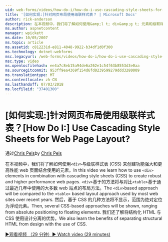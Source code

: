 ```yaml
---
uid: web-forms/videos/how-do-i/how-do-i-use-cascading-style-sheets-for-web-page-layout
title: '[如何实现:]针对网页布局使用级联样式表？ | Microsoft Docs'
author: rick-anderson
description: 在本视频中，我们将了解如何使用&amp;l t; div&amp;g t; 元素和级联样式表 (CSS) 来创建功能强大和更高性能 web p...
ms.author: aspnetcontent
manager: wpickett
ms.date: 10/05/2007
ms.topic: article
ms.assetid: c812231d-e811-4048-9922-b34df1d0f300
ms.technology: dotnet-webforms
msc.legacyurl: /web-forms/videos/how-do-i/how-do-i-use-cascading-style-sheets-for-web-page-layout
msc.type: video
ms.openlocfilehash: ee4a7c8eb15a94de6a262e1c54f63b8553d3e0aa
ms.sourcegitcommit: 953ff9ea4369f154d6fd0239599279ddd3280009
ms.translationtype: MT
ms.contentlocale: zh-CN
ms.lasthandoff: 07/03/2018
ms.locfileid: "37401300"
---
```

<a name="how-do-i-use-cascading-style-sheets-for-web-page-layout"></a><span data-ttu-id="63e90-104">[如何实现:]针对网页布局使用级联样式表？</span><span class="sxs-lookup"><span data-stu-id="63e90-104">[How Do I:] Use Cascading Style Sheets for Web Page Layout?</span></span>
====================
<span data-ttu-id="63e90-105">通过[Chris Pels](https://twitter.com/chrispels)</span><span class="sxs-lookup"><span data-stu-id="63e90-105">by [Chris Pels](https://twitter.com/chrispels)</span></span>

<span data-ttu-id="63e90-106">在本视频中，我们将了解如何使用`<div>`与级联样式表 (CSS) 来创建功能强大和更高性能 web 页面结合使用的元素。</span><span class="sxs-lookup"><span data-stu-id="63e90-106">In this video we learn how to use `<div>` elements in combination with cascading style sheets (CSS) to create robust and higher performance web pages.</span></span> <span data-ttu-id="63e90-107">`<div>`基于的方法将与对比`<table>`基于通过最近几年中使用的大多数 web 站点的布局方法。</span><span class="sxs-lookup"><span data-stu-id="63e90-107">The `<div>`based approach will be compared to the `<table>` based layout approach used by most web sites over recent years.</span></span> <span data-ttu-id="63e90-108">然后，基于 CSS 的几种方法将不显示，范围为绝对定位为浮动元素。</span><span class="sxs-lookup"><span data-stu-id="63e90-108">Then, several CSS-based approaches will be shown, ranging from absolute positioning to floating elements.</span></span> <span data-ttu-id="63e90-109">我们还了解将结构化 HTML 与 CSS 使用设计分离的优势。</span><span class="sxs-lookup"><span data-stu-id="63e90-109">We also learn the benefits of separating structural HTML from design with the use of CSS.</span></span>

[<span data-ttu-id="63e90-110">&#9654;观看视频 （29 分钟）</span><span class="sxs-lookup"><span data-stu-id="63e90-110">&#9654; Watch video (29 minutes)</span></span>](https://channel9.msdn.com/Blogs/ASP-NET-Site-Videos/how-do-i-use-cascading-style-sheets-for-web-page-layout)
